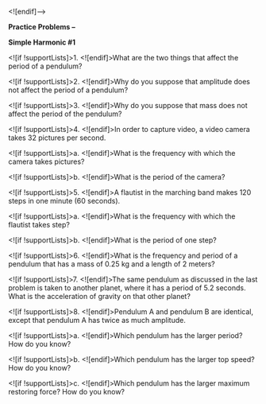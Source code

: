 <![endif]-->

**Practice Problems –**

**Simple Harmonic #1**

<![if !supportLists]>1. <![endif]>What are the two things that affect the period of a pendulum?

<![if !supportLists]>2. <![endif]>Why do you suppose that amplitude does not affect the period of a pendulum?

<![if !supportLists]>3. <![endif]>Why do you suppose that mass does not affect the period of the pendulum?

<![if !supportLists]>4. <![endif]>In order to capture video, a video camera takes 32 pictures per second.

<![if !supportLists]>a. <![endif]>What is the frequency with which the camera takes pictures?

<![if !supportLists]>b. <![endif]>What is the period of the camera?

<![if !supportLists]>5. <![endif]>A flautist in the marching band makes 120 steps in one minute (60 seconds).

<![if !supportLists]>a. <![endif]>What is the frequency with which the flautist takes step?

<![if !supportLists]>b. <![endif]>What is the period of one step?

  

<![if !supportLists]>6. <![endif]>What is the frequency and period of a pendulum that has a mass of 0.25 kg and a length of 2 meters?

<![if !supportLists]>7. <![endif]>The same pendulum as discussed in the last problem is taken to another planet, where it has a period of 5.2 seconds.  What is the acceleration of gravity on that other planet?

<![if !supportLists]>8. <![endif]>Pendulum A and pendulum B are identical, except that pendulum A has twice as much amplitude.

<![if !supportLists]>a. <![endif]>Which pendulum has the larger period?  How do you know?

<![if !supportLists]>b. <![endif]>Which pendulum has the larger top speed?  How do you know?

<![if !supportLists]>c. <![endif]>Which pendulum has the larger maximum restoring force?  How do you know?
<!--stackedit_data:
eyJoaXN0b3J5IjpbLTgxMzU2NTU5Nl19
-->
